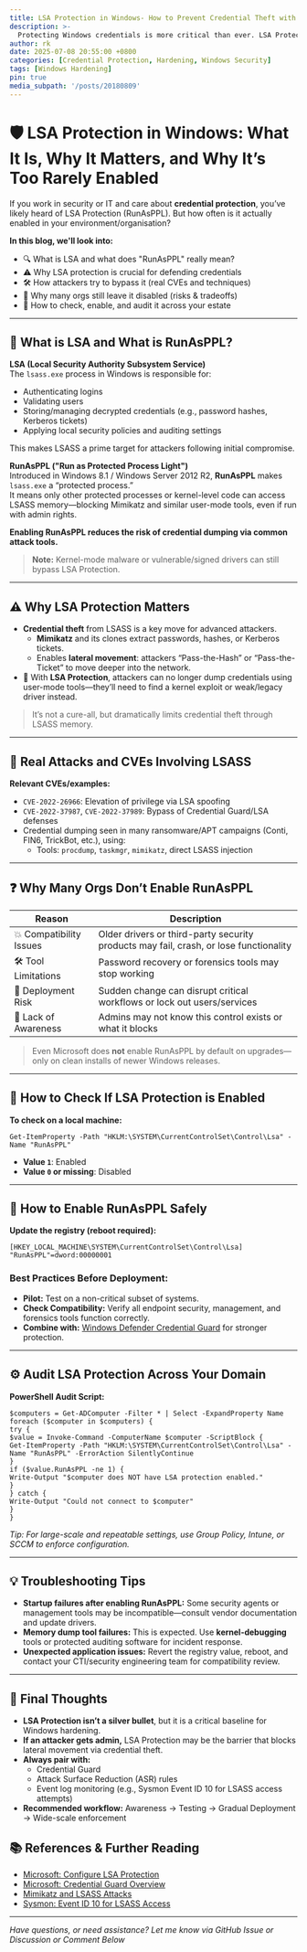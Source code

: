 ```yaml
---
title: LSA Protection in Windows- How to Prevent Credential Theft with RunAsPPL
description: >-
  Protecting Windows credentials is more critical than ever. LSA Protection (RunAsPPL) is a powerful but often overlooked defense that helps prevent attackers from stealing sensitive credentials stored in LSASS.
author: rk
date: 2025-07-08 20:55:00 +0800
categories: [Credential Protection, Hardening, Windows Security]
tags: [Windows Hardening]
pin: true
media_subpath: '/posts/20180809'
---
```


# 🛡️ LSA Protection in Windows: What It Is, Why It Matters, and Why It’s Too Rarely Enabled

If you work in security or IT and care about **credential protection**, you’ve likely heard of LSA Protection (RunAsPPL). But how often is it actually enabled in your environment/organisation?

**In this blog, we'll look into:**

- 🔍 What is LSA and what does "RunAsPPL" really mean?
- ⚠️ Why LSA protection is crucial for defending credentials
- 🛠️ How attackers try to bypass it (real CVEs and techniques)
- 🧩 Why many orgs still leave it disabled (risks & tradeoffs)
- 🚀 How to check, enable, and audit it across your estate

---

## 🔐 What is LSA and What is RunAsPPL?

**LSA (Local Security Authority Subsystem Service)**  
The `lsass.exe` process in Windows is responsible for:

- Authenticating logins
- Validating users
- Storing/managing decrypted credentials (e.g., password hashes, Kerberos tickets)
- Applying local security policies and auditing settings

This makes LSASS a prime target for attackers following initial compromise.

**RunAsPPL ("Run as Protected Process Light")**  
Introduced in Windows 8.1 / Windows Server 2012 R2, **RunAsPPL** makes `lsass.exe` a “protected process.”  
It means only other protected processes or kernel-level code can access LSASS memory—blocking Mimikatz and similar user-mode tools, even if run with admin rights.

**Enabling RunAsPPL reduces the risk of credential dumping via common attack tools.**

> **Note:** Kernel-mode malware or vulnerable/signed drivers can still bypass LSA Protection.

---

## ⚠️ Why LSA Protection Matters

- **Credential theft** from LSASS is a key move for advanced attackers.
  - **Mimikatz** and its clones extract passwords, hashes, or Kerberos tickets.
  - Enables **lateral movement**: attackers “Pass-the-Hash” or “Pass-the-Ticket” to move deeper into the network.
- 💪 With **LSA Protection**, attackers can no longer dump credentials using user-mode tools—they’ll need to find a kernel exploit or weak/legacy driver instead.

> It’s not a cure-all, but dramatically limits credential theft through LSASS memory.

---

## 🔦 Real Attacks and CVEs Involving LSASS

**Relevant CVEs/examples:**
- `CVE-2022-26966`: Elevation of privilege via LSA spoofing
- `CVE-2022-37987`, `CVE-2022-37989`: Bypass of Credential Guard/LSA defenses
- Credential dumping seen in many ransomware/APT campaigns (Conti, FIN6, TrickBot, etc.), using:
    - Tools: `procdump`, `taskmgr`, `mimikatz`, direct LSASS injection

---

## ❓ Why Many Orgs Don’t Enable RunAsPPL

| Reason                         | Description                                                                                |
|--------------------------------|--------------------------------------------------------------------------------------------|
| 💥 Compatibility Issues        | Older drivers or third-party security products may fail, crash, or lose functionality      |
| 🛠️ Tool Limitations            | Password recovery or forensics tools may stop working                                      |
| 📆 Deployment Risk             | Sudden change can disrupt critical workflows or lock out users/services                    |
| 🤔 Lack of Awareness           | Admins may not know this control exists or what it blocks                                  |

> Even Microsoft does **not** enable RunAsPPL by default on upgrades—only on clean installs of newer Windows releases.

---

## 📝 How to Check If LSA Protection is Enabled

**To check on a local machine:**
```
Get-ItemProperty -Path "HKLM:\SYSTEM\CurrentControlSet\Control\Lsa" -Name "RunAsPPL"
```
- **Value `1`**: Enabled
- **Value `0` or missing**: Disabled

---

## 🔄 How to Enable RunAsPPL Safely

**Update the registry (reboot required):**
```
[HKEY_LOCAL_MACHINE\SYSTEM\CurrentControlSet\Control\Lsa]
"RunAsPPL"=dword:00000001
```

### **Best Practices Before Deployment:**
- **Pilot:** Test on a non-critical subset of systems.
- **Check Compatibility:** Verify all endpoint security, management, and forensics tools function correctly.
- **Combine with:** [Windows Defender Credential Guard](https://learn.microsoft.com/en-us/windows/security/identity-protection/credential-guard/credential-guard) for stronger protection.

---

## ⚙️ Audit LSA Protection Across Your Domain

**PowerShell Audit Script:**
```
$computers = Get-ADComputer -Filter * | Select -ExpandProperty Name
foreach ($computer in $computers) {
try {
$value = Invoke-Command -ComputerName $computer -ScriptBlock {
Get-ItemProperty -Path "HKLM:\SYSTEM\CurrentControlSet\Control\Lsa" -Name "RunAsPPL" -ErrorAction SilentlyContinue
}
if ($value.RunAsPPL -ne 1) {
Write-Output "$computer does NOT have LSA protection enabled."
}
} catch {
Write-Output "Could not connect to $computer"
}
}
```

*Tip: For large-scale and repeatable settings, use Group Policy, Intune, or SCCM to enforce configuration.*

---

## 💡 Troubleshooting Tips

- **Startup failures after enabling RunAsPPL:** Some security agents or management tools may be incompatible—consult vendor documentation and update drivers.
- **Memory dump tool failures:** This is expected. Use **kernel-debugging** tools or protected auditing software for incident response.
- **Unexpected application issues:** Revert the registry value, reboot, and contact your CTI/security engineering team for compatibility review.

---

## 🧐 Final Thoughts

- **LSA Protection isn’t a silver bullet**, but it is a critical baseline for Windows hardening.
- **If an attacker gets admin,** LSA Protection may be the barrier that blocks lateral movement via credential theft.
- **Always pair with:**
    - Credential Guard
    - Attack Surface Reduction (ASR) rules
    - Event log monitoring (e.g., Sysmon Event ID 10 for LSASS access attempts)
- **Recommended workflow:** Awareness → Testing → Gradual Deployment → Wide-scale enforcement

## 📚 References & Further Reading

- [Microsoft: Configure LSA Protection](https://learn.microsoft.com/en-us/windows-server/security/credentials-protection-and-management/configuring-additional-lsa-protection)
- [Microsoft: Credential Guard Overview](https://learn.microsoft.com/en-us/windows/security/identity-protection/credential-guard/credential-guard)
- [Mimikatz and LSASS Attacks](https://attack.mitre.org/techniques/T1003/)
- [Sysmon: Event ID 10 for LSASS Access](https://learn.microsoft.com/en-us/sysinternals/downloads/sysmon)

---

*Have questions, or need assistance? Let me know via GitHub Issue or Discussion or Comment Below*

